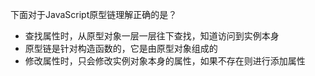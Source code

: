 下面对于JavaScript原型链理解正确的是？

+ 查找属性时，从原型对象一层一层往下查找，知道访问到实例本身
+ 原型链是针对构造函数的，它是由原型对象组成的
+ 修改属性时，只会修改实例对象本身的属性，如果不存在则进行添加属性